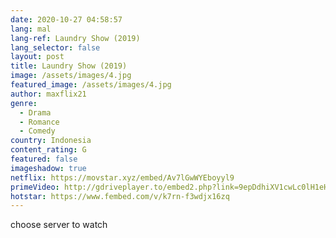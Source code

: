```yaml
---
date: 2020-10-27 04:58:57
lang: mal
lang-ref: Laundry Show (2019)
lang_selector: false
layout: post
title: Laundry Show (2019)
image: /assets/images/4.jpg
featured_image: /assets/images/4.jpg
author: maxflix21
genre:
  - Drama
  - Romance
  - Comedy
country: Indonesia
content_rating: G
featured: false
imageshadow: true
netflix: https://movstar.xyz/embed/Av7lGwWYEboyyl9
primeVideo: http://gdriveplayer.to/embed2.php?link=9epDdhiXV1cwLc0lH1eHygYDBraTs6EPYDMUKSm4ZMJ2k26tbXfqLXRHizmbB%252FYtpGVnnMfmocF0EDAsnrIsfggkAjPxRlSkaCJcYPONxD1vaSube4JOvSxREsApKLpESQHwPkk%252Bty%252F%252Bo1uaFr%252BBXKKTOVWVr3%252Fdsw1l%252B2RkE%252FtaEZDIts%252BesKHFfoRvb%252F7uw%253D
hotstar: https://www.fembed.com/v/k7rn-f3wdjx16zq
---
```

choose server to watch
